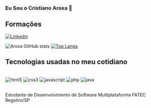 ### Eu Sou o Cristiano Aroxa 🤟

## Formações



[![Linkedin](https://img.shields.io/badge/LinkedIn-0077B5?style=for-the-badge&logo=linkedin&logoColor=white)](https://www.linkedin.com/in/cristiano-aroxa-856168161/)

![Aroxa GitHub stats](https://github-readme-stats.vercel.app/api?username=CristianoAroxa&show_icons=true&theme=gruvbox)
[![Top Langs](https://github-readme-stats.vercel.app/api/top-langs/?username=CristianoAroxa&layout=compact)](https://github.com/anuraghazra/github-readme-stats)

## Tecnologias usadas no meu cotidiano

<div style="display: inline_block"><br/>
<img align="center" alt="html5" src="https://img.shields.io/badge/HTML5-E34F26?style=for-the-badge&logo=html5&logoColor=white"/>
<img align="center" alt="css3" src="https://img.shields.io/badge/CSS3-1572B6?style=for-the-badge&logo=css3&logoColor=white"/>
<img align="center" alt="javascript" src="https://img.shields.io/badge/JavaScript-F7DF1E?style=for-the-badge&logo=javascript&logoColor=black"/>
<img align="center" alt="php" src="https://img.shields.io/badge/PHP-777BB4?style=for-the-badge&logo=php&logoColor=white"/> 
<img align="center" alt="java" src="https://img.shields.io/badge/Java-ED8B00?style=for-the-badge&logo=openjdk&logoColor=white"/> 
</div><br/>

Estudante de Desenvolvimento de Software Multiplataforma FATEC Regsitro/SP
